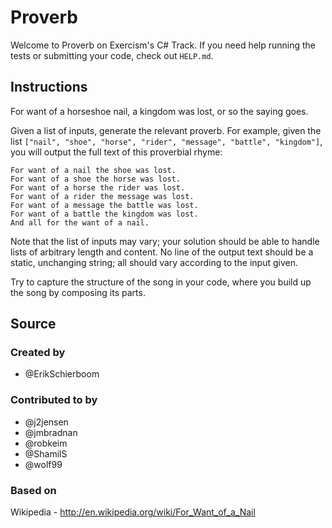 # Proverb

Welcome to Proverb on Exercism's C# Track.
If you need help running the tests or submitting your code, check out `HELP.md`.

## Instructions

For want of a horseshoe nail, a kingdom was lost, or so the saying goes.

Given a list of inputs, generate the relevant proverb. For example, given the list `["nail", "shoe", "horse", "rider", "message", "battle", "kingdom"]`, you will output the full text of this proverbial rhyme:

```text
For want of a nail the shoe was lost.
For want of a shoe the horse was lost.
For want of a horse the rider was lost.
For want of a rider the message was lost.
For want of a message the battle was lost.
For want of a battle the kingdom was lost.
And all for the want of a nail.
```

Note that the list of inputs may vary; your solution should be able to handle lists of arbitrary length and content. No line of the output text should be a static, unchanging string; all should vary according to the input given.

Try to capture the structure of the song in your code, where you build up the song by composing its parts.

## Source

### Created by

- @ErikSchierboom

### Contributed to by

- @j2jensen
- @jmbradnan
- @robkeim
- @ShamilS
- @wolf99

### Based on

Wikipedia - http://en.wikipedia.org/wiki/For_Want_of_a_Nail